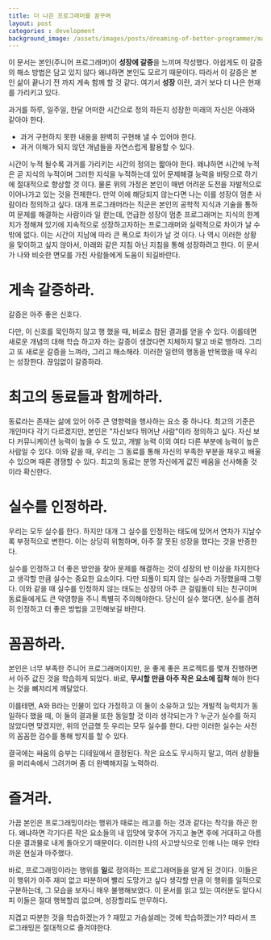 ```yaml
---
title: 더 나은 프로그래머를 꿈꾸며
layout: post
categories : development
background_image: /assets/images/posts/dreaming-of-better-programmer/master.jpg
---
```


이 문서는 본인(주니어 프로그래머)이 **성장에 갈증**을 느끼며 작성했다.
아쉽게도 이 갈증의 해소 방법은 담고 있지 않다 왜냐하면 본인도 모르기 때문이다.
따라서 이 갈증은 본인 삶이 끝나기 전 까지 게속 함께 할 것 같다.
여기서 **성장** 이란, 과거 보다 더 나은 현재를 가리키고 있다.

과거를 하루, 일주일, 한달 어떠한 시간으로 정의 하든지 성장한 미래의 자신은 아래와 같아야 한다.

- 과거 구현하지 못한 내용을 완벽히 구현해 낼 수 있어야 한다.
- 과거 이해가 되지 않던 개념들을 자연스럽게 활용할 수 있다.

시간이 누적 될수록 과거를 가리키는 시간의 정의는 짧아야 한다.
왜냐하면 시간에 누적은 곧 지식의 누적이며 그러한 지식을 누적하는데 있어 문제해결 능력을 바탕으로 하기에 절대적으로 향상할 것 이다.
물론 위의 가정은 본인이 매번 어려운 도전을 자발적으로 이어나가고 있는 것을 전제한다.
만약 이에 해당되지 않는다면 나는 이를 성장이 멈춘 사람이라 정의하고 싶다.
대개 프로그래머라는 직군은 본인의 공학적 지식과 기술을 통하여 문제를 해결하는 사람이라 일 컫는데,
언급한 성장이 멈춘 프로그래머는 지식의 한계치가 정해져 있기에 지속적으로 성장하고자하는 프로그래머와 실력적으로 차이가 날 수 밖에 없다.
이는 시간이 지남에 따라 큰 폭으로 차이가 날 것 이다.
나 역시 이러한 상황을 맞이하고 싶지 않아서, 아래와 같은 지침 아닌 지침을 통해 성장하려고 한다.
이 문서가 나와 비슷한 면모를 가진 사람들에게 도움이 되길바란다.

# 게속 갈증하라.

갈증은 아주 좋은 신호다.

다만, 이 신호를 묵인하지 않고 행 했을 때, 비로소 참된 결과를 얻을 수 있다.
이를테면 새로운 개념의 대해 학습 하고자 하는 갈증이 생겼다면 지체하지 말고 바로 행하라.
그리고 또 새로운 갈증을 느껴라, 그리고 해소해라.
이러한 일련의 행동을 반복했을 때 우리는 성장한다.
끊임없이 갈증하라.

# 최고의 동료들과 함께하라.

동료라는 존재는 삶에 있어 아주 큰 영향력을 행사하는 요소 중 하나다.
최고의 기준은 개인마다 각기 다르겠지만, 본인은 "자신보다 뛰어난 사람"이라 정의하고 싶다.
자신 보다 커뮤니케이션 능력이 높을 수 도 있고, 개발 능력 이외 여타 다른 부분에 능력이 높은 사람일 수 있다.
이와 같을 때, 우리는 그 동료를 통해 자신의 부족한 부분을 채우고 배울 수 있으며 때론 경쟁할 수 있다.
최고의 동료는 분명 자신에게 값진 배움을 선사해줄 것 이라 확신한다.

# 실수를 인정하라.

우리는 모두 실수를 한다.
하지만 대개 그 실수를 인정하는 태도에 있어서 연차가 지날수록 부정적으로 변한다.
이는 상당히 위험하며, 아주 잘 못된 성장을 했다는 것을 반증한다.

실수를 인정하고 더 좋은 방안을 찾아 문제를 해결하는 것이 성장의 반 이상을 차지한다고 생각할 만큼 실수는 중요한 요소이다.
다만 되풀이 되지 않는 실수라 가정했을때 그렇다.
이와 같을 때 실수를 인정하지 않는 태도는 성장의 아주 큰 걸림돌이 되는 친구이며 동료들에게도 큰 악영향을 주니 특별히 주의해야한다.
당신이 실수 했다면, 실수를 겸허히 인정하고 더 좋은 방법을 고민해보길 바란다.

# 꼼꼼하라.

본인은 너무 부족한 주니어 프로그래머이지만, 운 좋게 좋은 프로젝트를 몇개 진행하면서 아주 값진 것을 학습하게 되었다.
바로, **무시할 만큼 아주 작은 요소에 집착** 해야 한다는 것을 뼈저리게 깨달았다.

이를테면, A와 B라는 인물이 있다 가정하고 이 둘이 소유하고 있는 개발적 능력치가 동일하다 했을 때, 이 둘의 결과물 또한 동일할 것 이라 생각되는가 ?
누군가 실수를 하지 않았다면 맞겠지만, 위의 언급했 듯 우리는 모두 실수를 한다.
다만 이러한 실수는 사전의 꼼꼼한 검수를 통해 방지를 할 수 있다.

결국에는 싸움의 승부는 디테일에서 결정된다.
작은 요소도 무시하지 말고, 여러 상황들을 머리속에서 그려가며 좀 더 완벽해지길 노력하라.

# 즐겨라.

가끔 본인은 프로그래밍이라는 행위가 때로는 레고를 하는 것과 같다는 착각을 하곤 한다.
왜냐하면 각기다른 작은 요소들의 내 입맛에 맞추어 가지고 놀면 후에 거대하고 아름다운 결과물로 내게 돌아오기 때문이다.
이러한 나의 사고방식으로 인해 나는 매우 안타까운 현실과 마주했다.

바로, 프로그래밍이라는 행위를 **일**로 정의하는 프로그래머들을 알게 된 것이다.
이들은 이 행위가 아주 재미 없고 따분하며 빨리 도망가고 싶다 생각할 만큼 이 행위를 일적으로 구분하는데, 그 모습을 보자니 매우 불행해보였다.
이 문서를 읽고 있는 여러분도 알다시피 이들은 절대 행복할리 없으며, 성장할리도 만무하다.

지겹고 따분한 것을 학습하겠는가 ? 재밌고 가슴설레는 것에 학습하겠는가?
따라서 프로그래밍은 절대적으로 즐겨야한다.

